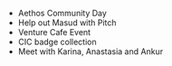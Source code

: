- Aethos Community Day
- Help out Masud with Pitch
- Venture Cafe Event
- CIC badge collection
- Meet with Karina, Anastasia and Ankur